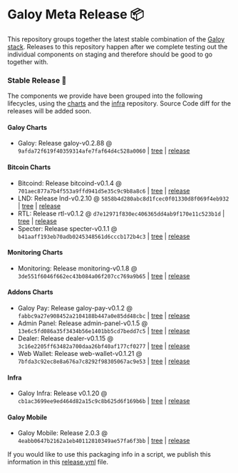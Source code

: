 # Galoy Meta Release 📦

This repository groups together the latest stable combination of the [Galoy stack](https://github.com/GaloyMoney/awesome-galoy#tech-components). 
Releases to this repository happen after we complete testing out the individual components on staging and therefore should be good to go together with.

### Stable Release 🎉

The components we provide have been grouped into the following lifecycles, using the [charts](https://github.com/GaloyMoney/charts) and the [infra](https://github.com/GaloyMoney/galoy-infra) repository. 
Source Code diff for the releases will be added soon.

#### Galoy Charts
- Galoy: Release galoy-v0.2.88 @ `9afda72f619f40359314afe7faf64d4c528a0060` | [tree](https://github.com/GaloyMoney/charts/tree/9afda72f619f40359314afe7faf64d4c528a0060/charts/galoy) | [release](https://github.com/GaloyMoney/charts/releases/tag/galoy-v0.2.88)

#### Bitcoin Charts
- Bitcoind: Release bitcoind-v0.1.4 @ `701aec877a7b4f553a9ffd941d5e35c9c9b8a8c6` | [tree](https://github.com/GaloyMoney/charts/tree/701aec877a7b4f553a9ffd941d5e35c9c9b8a8c6/charts/bitcoind) | [release](https://github.com/GaloyMoney/charts/releases/tag/bitcoind-v0.1.4)
- LND: Release lnd-v0.2.10 @ `5858b4d280abc8d1fcec0f01330d8f069f4eb932` | [tree](https://github.com/GaloyMoney/charts/tree/5858b4d280abc8d1fcec0f01330d8f069f4eb932/charts/lnd) | [release](https://github.com/GaloyMoney/charts/releases/tag/lnd-v0.2.10)
- RTL: Release rtl-v0.1.2 @ `d7e12971f830ec406365dd4ab9f170e11c523b1d` | [tree](https://github.com/GaloyMoney/charts/tree/d7e12971f830ec406365dd4ab9f170e11c523b1d/charts/rtl) | [release](https://github.com/GaloyMoney/charts/releases/tag/rtl-v0.1.2)
- Specter: Release specter-v0.1.1 @ `b41aaff193eb70adb0245348561d6cccb172b4c3` | [tree](https://github.com/GaloyMoney/charts/tree/b41aaff193eb70adb0245348561d6cccb172b4c3/charts/specter) | [release](https://github.com/GaloyMoney/charts/releases/tag/specter-v0.1.1)

#### Monitoring Charts
- Monitoring: Release monitoring-v0.1.8 @ `3de551f6046f662ec43b084a06f207cc769a9b65` | [tree](https://github.com/GaloyMoney/charts/tree/3de551f6046f662ec43b084a06f207cc769a9b65/charts/monitoring) | [release](https://github.com/GaloyMoney/charts/releases/tag/monitoring-v0.1.8)

#### Addons Charts
- Galoy Pay: Release galoy-pay-v0.1.2 @ `fabbc9a27e908452a2104188b447a0e85dd48cbc` | [tree](https://github.com/GaloyMoney/charts/tree/fabbc9a27e908452a2104188b447a0e85dd48cbc/charts/galoy-pay) | [release](https://github.com/GaloyMoney/charts/releases/tag/galoy-pay-v0.1.2)
- Admin Panel: Release admin-panel-v0.1.5 @ `13e6c5fd086a35f3434b56e1401bb5cd7bedd7c5` | [tree](https://github.com/GaloyMoney/charts/tree/13e6c5fd086a35f3434b56e1401bb5cd7bedd7c5/charts/admin-panel) | [release](https://github.com/GaloyMoney/charts/releases/tag/admin-panel-v0.1.5)
- Dealer: Release dealer-v0.1.15 @ `3c16e2205ff63482a700daa26bf40af177cf0277` | [tree](https://github.com/GaloyMoney/charts/tree/3c16e2205ff63482a700daa26bf40af177cf0277/charts/dealer) | [release](https://github.com/GaloyMoney/charts/releases/tag/dealer-v0.1.15)
- Web Wallet: Release web-wallet-v0.1.21 @ `7bfda3c92ec8e8a676a7c8292f98305067ac9e53` | [tree](https://github.com/GaloyMoney/charts/tree/7bfda3c92ec8e8a676a7c8292f98305067ac9e53/charts/web_wallet) | [release](https://github.com/GaloyMoney/charts/releases/tag/web-wallet-v0.1.21)

#### Infra

- Galoy Infra: Release v0.1.20 @ `cb1ac3699ee9ed464d82a15c9c8b625d6f169b6b` | [tree](https://github.com/GaloyMoney/galoy-infra/tree/cb1ac3699ee9ed464d82a15c9c8b625d6f169b6b) | [release](https://github.com/GaloyMoney/galoy-infra/releases/tag/v0.1.20)

#### Galoy Mobile

- Galoy Mobile: Release 2.0.3 @ `4eabb0647b2162a1eb40112810349ae57fa6f3bb` | [tree](https://github.com/GaloyMoney/galoy-mobile/tree/4eabb0647b2162a1eb40112810349ae57fa6f3bb) | [release](https://github.com/GaloyMoney/galoy-mobile/releases/tag/2.0.3)

If you would like to use this packaging info in a script, we publish this information in this [release.yml](./release.yml) file.
